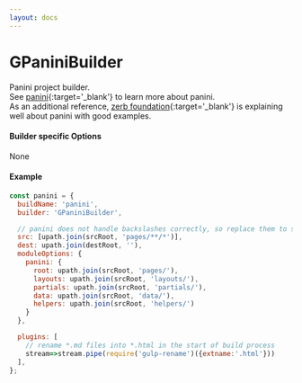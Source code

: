 ```yaml
---
layout: docs
---
```


# GPaniniBuilder
Panini project builder.<br>
See [panini](https://github.com/zurb/panini){:target='_blank'} to learn more about panini.<br>
As an additional reference, [zerb foundation](http://foundation.zurb.com/sites/docs/panini.html){:target='_blank'} is explaining well about panini with good examples.

#### Builder specific Options
None

#### Example
```javascript
const panini = {
  buildName: 'panini',
  builder: 'GPaniniBuilder',

  // panini does not handle backslashes correctly, so replace them to slash
  src: [upath.join(srcRoot, 'pages/**/*')],
  dest: upath.join(destRoot, ''),
  moduleOptions: {
    panini: {
      root: upath.join(srcRoot, 'pages/'),
      layouts: upath.join(srcRoot, 'layouts/'),
      partials: upath.join(srcRoot, 'partials/'),
      data: upath.join(srcRoot, 'data/'),
      helpers: upath.join(srcRoot, 'helpers/')
    }
  },

  plugins: [
    // rename *.md files into *.html in the start of build process
    stream=>stream.pipe(require('gulp-rename')({extname:'.html'}))
  ],
};
```